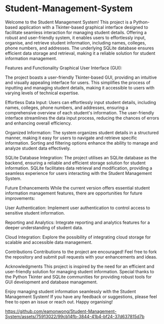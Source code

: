 # Student-Management-System
Welcome to the Student Management System! This project is a Python-based application with a Tkinter-based graphical interface designed to facilitate seamless interaction for managing student details. Offering a robust and user-friendly system, it enables users to effortlessly input, organise, and retrieve student information, including names, colleges, phone numbers, and addresses. The underlying SQLite database ensures efficient data storage and retrieval, making it a reliable solution for student information management.

Features and Functionality
Graphical User Interface (GUI):

The project boasts a user-friendly Tkinter-based GUI, providing an intuitive and visually appealing interface for users.
This simplifies the process of inputting and managing student details, making it accessible to users with varying levels of technical expertise.

Effortless Data Input:
Users can effortlessly input student details, including names, colleges, phone numbers, and addresses, ensuring a comprehensive overview of each student's information.
The user-friendly interface streamlines the data input process, reducing the chances of errors and enhancing overall efficiency.

Organized Information:
The system organizes student details in a structured manner, making it easy for users to navigate and retrieve specific information.
Sorting and filtering options enhance the ability to manage and analyze student data effectively.

SQLite Database Integration:
The project utilises an SQLite database as the backend, ensuring a reliable and efficient storage solution for student information.
SQLite facilitates data retrieval and modification, providing a seamless experience for users interacting with the Student Management System.

Future Enhancements
While the current version offers essential student information management features, there are opportunities for future improvements:

User Authentication:
Implement user authentication to control access to sensitive student information.

Reporting and Analytics:
Integrate reporting and analytics features for a deeper understanding of student data.

Cloud Integration:
Explore the possibility of integrating cloud storage for scalable and accessible data management.

Contributions
Contributions to the project are encouraged! Feel free to fork the repository and submit pull requests with your enhancements and ideas.

Acknowledgments
This project is inspired by the need for an efficient and user-friendly solution for managing student information. Special thanks to the Python Tkinter and SQLite communities for providing robust tools for GUI development and database management.

Enjoy managing student information seamlessly with the Student Management System! If you have any feedback or suggestions, please feel free to open an issue or reach out. Happy organising!

https://github.com/eamonwong/Student-Management-System/assets/75913022/99cb14fb-3844-41b4-bf24-37d637815d7b
